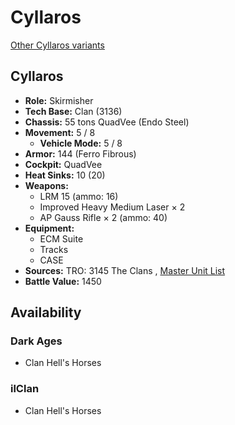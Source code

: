# Cyllaros 

[Other Cyllaros variants](../cyllaros.md) 

## Cyllaros 

- **Role:** Skirmisher 
- **Tech Base:** Clan (3136) 
- **Chassis:** 55 tons QuadVee (Endo Steel) 
- **Movement:** 5 / 8 
  - **Vehicle Mode:** 5 / 8 
- **Armor:** 144 (Ferro Fibrous) 
- **Cockpit:** QuadVee 
- **Heat Sinks:** 10 (20) 
- **Weapons:** 
  - LRM 15 (ammo: 16) 
  - Improved Heavy Medium Laser × 2 
  - AP Gauss Rifle × 2 (ammo: 40) 
- **Equipment:** 
  - ECM Suite 
  - Tracks 
  - CASE 
- **Sources:** TRO: 3145 The Clans , [Master Unit List](http://masterunitlist.info/Unit/Details/6253) 
- **Battle Value:** 1450 

## Availability 

### Dark Ages 

- Clan Hell's Horses 

### ilClan 

- Clan Hell's Horses 

